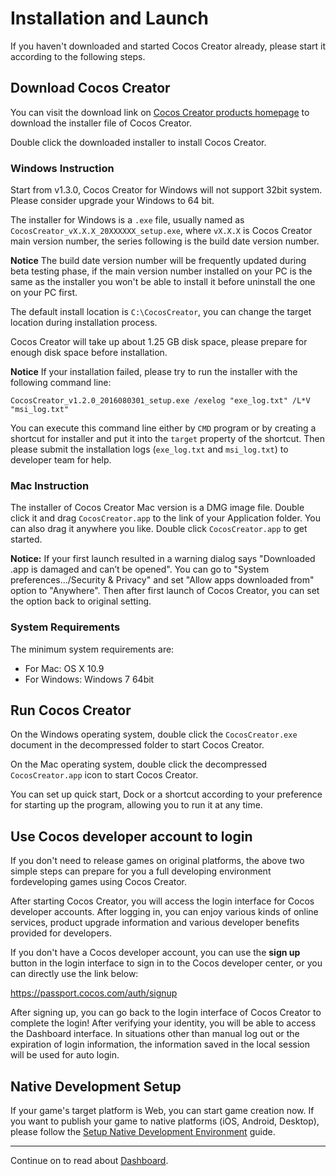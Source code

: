 # Installation and Launch

If you haven't downloaded and started Cocos Creator already, please start it according to the following steps.

## Download Cocos Creator

You can visit the download link on [Cocos Creator products homepage](http://cocos2d-x.org/products#creator) to download the installer file of Cocos Creator.

Double click the downloaded installer to install Cocos Creator.

### Windows Instruction

Start from v1.3.0, Cocos Creator for Windows will not support 32bit system. Please consider upgrade your Windows to 64 bit.

The installer for Windows is a `.exe` file, usually named as `CocosCreator_vX.X.X_20XXXXXX_setup.exe`, where `vX.X.X` is Cocos Creator main version number, the series following is the build date version number.

**Notice** The build date version number will be frequently updated during beta testing phase, if the main version number installed on your PC is the same as the installer you won't be able to install it before uninstall the one on your PC first.

The default install location is `C:\CocosCreator`, you can change the target location during installation process.

Cocos Creator will take up about 1.25 GB disk space, please prepare for enough disk space before installation.

**Notice** If your installation failed, please try to run the installer with the following command line:

```
CocosCreator_v1.2.0_2016080301_setup.exe /exelog "exe_log.txt" /L*V "msi_log.txt"
```

You can execute this command line either by `CMD` program or by creating a shortcut for installer and put it into the `target` property of the shortcut. Then please submit the installation logs (`exe_log.txt` and `msi_log.txt`) to developer team for help.


### Mac Instruction

The installer of Cocos Creator Mac version is a DMG image file. Double click it and drag `CocosCreator.app` to the link of your Application folder. You can also drag it anywhere you like. Double click `CocosCreator.app` to get started.

**Notice:** If your first launch resulted in a warning dialog says "Downloaded .app is damaged and can’t be opened". You can go to "System preferences.../Security & Privacy" and set "Allow apps downloaded from" option to "Anywhere". Then after first launch of Cocos Creator, you can set the option back to original setting.

### System Requirements

The minimum system requirements are:

- For Mac: OS X 10.9
- For Windows: Windows 7 64bit

## Run Cocos Creator

On the Windows operating system, double click the `CocosCreator.exe` document in the decompressed folder to start Cocos Creator.

On the Mac operating system, double click the decompressed `CocosCreator.app` icon to start Cocos Creator.

You can set up quick start, Dock or a shortcut according to your preference for starting up the program, allowing you to run it at any time.


## Use Cocos developer account to login

If you don't need to release games on original platforms, the above two simple steps can prepare for you a full developing environment fordeveloping games using Cocos Creator.

After starting Cocos Creator, you will access the login interface for Cocos developer accounts. After logging in, you can enjoy various kinds of online services, product upgrade information and various developer benefits provided for developers.

If you don't have a Cocos developer account, you can use the **sign up** button in the login interface to sign in to the Cocos developer center, or you can directly use the link below:

https://passport.cocos.com/auth/signup

After signing up, you can go back to the login interface of Cocos Creator to complete the login! After verifying your identity, you will be able to access the Dashboard interface. In situations other than manual log out or the expiration of login information, the information saved in the local session will be used for auto login.

## Native Development Setup

If your game's target platform is Web, you can start game creation now. If you want to publish your game to native platforms (iOS, Android, Desktop), please follow the [Setup Native Development Environment](../publish/setup-native-development.md) guide.

---

Continue on to read about [Dashboard](dashboard.md).
